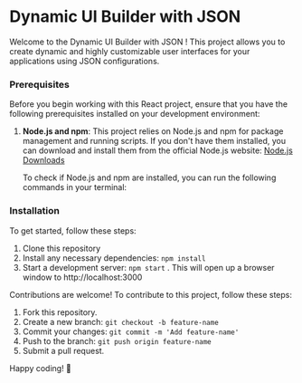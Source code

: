 # Dynamic UI Builder with JSON

Welcome to the Dynamic UI Builder with JSON ! This project allows you to create dynamic and highly customizable user interfaces for your applications using JSON configurations.


### Prerequisites

Before you begin working with this React project, ensure that you have the following prerequisites installed on your development environment:

1. **Node.js and npm**: This project relies on Node.js and npm for package management and running scripts. If you don't have them installed, you can download and install them from the official Node.js website: [Node.js Downloads](https://nodejs.org/en/download/)

   To check if Node.js and npm are installed, you can run the following commands in your terminal:



### Installation
To get started, follow these steps:
1. Clone this repository
2. Install any necessary dependencies: `npm install`
3. Start a development server: `npm start` . This will open up a browser window to http://localhost:3000


Contributions are welcome! To contribute to this project, follow these steps:
1. Fork this repository.
2. Create a new branch: `git checkout -b feature-name`
3. Commit your changes: `git commit -m 'Add feature-name'`
4. Push to the branch: `git push origin feature-name`
5. Submit a pull request.

Happy coding! 🚀
